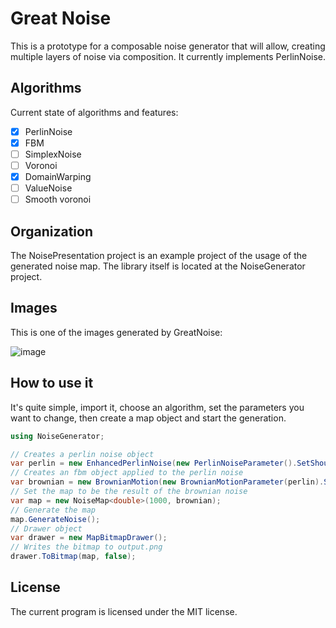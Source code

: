# Great Noise

This is a prototype for a composable noise generator that will allow, creating
multiple layers of noise via composition. It currently implements PerlinNoise.

## Algorithms
Current state of algorithms and features:

- [x] PerlinNoise
- [x] FBM
- [ ] SimplexNoise
- [ ] Voronoi
- [x] DomainWarping
- [ ] ValueNoise
- [ ] Smooth voronoi

## Organization

The NoisePresentation project is an example project of the usage of the
generated noise map. The library itself is located at the NoiseGenerator
project.

## Images

This is one of the images generated by GreatNoise:

![image](https://github.com/GustavoBodi/GreatNoise/assets/18725228/62413dbd-8ee2-45a4-9d4e-8c415cc5f560)

## How to use it
It's quite simple, import it, choose an algorithm, set the parameters you want to change, then create a map object and start the generation.

```c#
using NoiseGenerator;

// Creates a perlin noise object
var perlin = new EnhancedPerlinNoise(new PerlinNoiseParameter().SetShouldShuffle(true));
// Creates an fbm object applied to the perlin noise
var brownian = new BrownianMotion(new BrownianMotionParameter(perlin).SetOctaves(12).SetLacunarity(0.50).SetPersistency(2.2));
// Set the map to be the result of the brownian noise
var map = new NoiseMap<double>(1000, brownian);
// Generate the map
map.GenerateNoise();
// Drawer object
var drawer = new MapBitmapDrawer();
// Writes the bitmap to output.png
drawer.ToBitmap(map, false);
```

## License

The current program is licensed under the MIT license.

